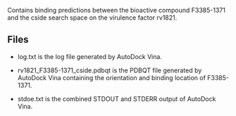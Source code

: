Contains binding predictions between the bioactive compound F3385-1371 and the cside search space on the virulence factor rv1821.

## Files

- log.txt is the log file generated by AutoDock Vina.

- rv1821_F3385-1371_cside.pdbqt is the PDBQT file generated by AutoDock Vina containing the orientation and binding location of F3385-1371.

- stdoe.txt is the combined STDOUT and STDERR output of AutoDock Vina.

